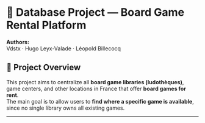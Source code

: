 # 🎲 Database Project — Board Game Rental Platform

**Authors:**  
Vdstx · Hugo Leyx-Valade · Léopold Billecocq

## 📌 Project Overview

This project aims to centralize all **board game libraries (ludothèques)**, game centers, and other locations in France that offer **board games for rent**.  
The main goal is to allow users to **find where a specific game is available**, since no single library owns all existing games.

---
